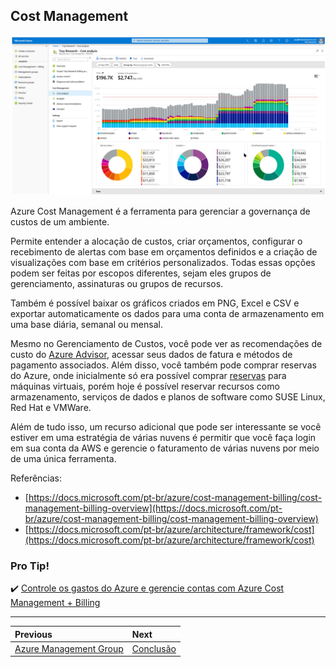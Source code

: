 ## Cost Management

![cost-management](../images/cost-management.png)

Azure Cost Management é a ferramenta para gerenciar a governança de custos de um ambiente.

Permite entender a alocação de custos, criar orçamentos, configurar o recebimento de alertas com base em orçamentos definidos e a criação de visualizações com base em critérios personalizados. Todas essas opções podem ser feitas por escopos diferentes, sejam eles grupos de gerenciamento, assinaturas ou grupos de recursos.

Também é possível baixar os gráficos criados em PNG, Excel e CSV e exportar automaticamente os dados para uma conta de armazenamento em uma base diária, semanal ou mensal.

Mesmo no Gerenciamento de Custos, você pode ver as recomendações de custo do [Azure Advisor](https://docs.microsoft.com/pt-br/azure/advisor/advisor-overview), acessar seus dados de fatura e métodos de pagamento associados. Além disso, você também pode comprar reservas do Azure, onde inicialmente só era possível comprar [reservas](https://docs.microsoft.com/pt-br/azure/cost-management-billing/reservations/save-compute-costs-reservations) para máquinas virtuais, porém hoje é possível reservar recursos como armazenamento, serviços de dados e planos de software como SUSE Linux, Red Hat e VMWare.

Além de tudo isso, um recurso adicional que pode ser interessante se você estiver em uma estratégia de várias nuvens é permitir que você faça login em sua conta da AWS e gerencie o faturamento de várias nuvens por meio de uma única ferramenta.

Referências:
* [https://docs.microsoft.com/pt-br/azure/cost-management-billing/cost-management-billing-overview](https://docs.microsoft.com/pt-br/azure/cost-management-billing/cost-management-billing-overview)
* [https://docs.microsoft.com/pt-br/azure/architecture/framework/cost](https://docs.microsoft.com/pt-br/azure/architecture/framework/cost)

### Pro Tip!

✔️ [Controle os gastos do Azure e gerencie contas com Azure Cost Management + Billing](https://docs.microsoft.com/pt-br/learn/paths/control-spending-manage-bills/)

---

Previous| Next | 
:----- |:-----
[Azure Management Group](/guide/management-group.md)| [Conclusão](/guide/conclusion.md)
